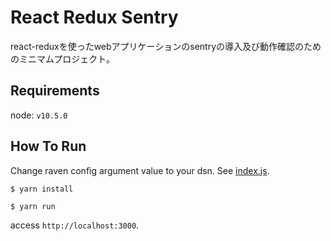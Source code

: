 # React Redux Sentry

react-reduxを使ったwebアプリケーションのsentryの導入及び動作確認のためのミニマムプロジェクト。

## Requirements

node: `v10.5.0`

## How To Run

Change raven config argument value to your dsn.
See [index.js](https://github.com/keyama4/react-redux-sentry/blob/master/src/index.js).

```
$ yarn install
```


```
$ yarn run
```


access `http://localhost:3000`.
